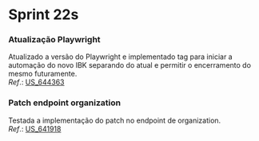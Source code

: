 # Sprint 22s

### Atualização Playwright
Atualizado a versão do Playwright e implementado tag para iniciar a automação do novo IBK separando do atual e permitir o encerramento do mesmo futuramente.</br>
*Ref*.: [US_644363](https://dev.azure.com/tr-ggo/TR%20Fintech/_workitems/edit/644363)

### Patch endpoint organization
Testada a implementação do patch no endpoint de organization.</br>
*Ref*.: [US_641918](https://dev.azure.com/tr-ggo/TR%20Fintech/_workitems/edit/641918)